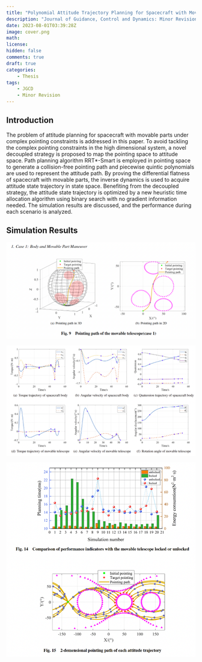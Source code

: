 ```yaml
---
title: "Polynomial Attitude Trajectory Planning for Spacecraft with Movable Parts Using Decoupled Strategy"
description: "Journal of Guidance, Control and Dynamics: Minor Revision"
date: 2023-08-01T03:39:28Z
image: cover.png
math: 
license: 
hidden: false
comments: true
draft: true
categories:
    - Thesis
tags:
    - JGCD
    - Minor Revision
---
```


## Introduction

The problem of attitude planning for spacecraft with movable parts under complex pointing constraints is addressed in this paper. To avoid tackling the complex pointing constraints in the high dimensional system, a novel decoupled strategy is proposed to map the pointing space to attitude space. Path planning algorithm RRT*-Smart is employed in pointing space to generate a collision-free pointing path and piecewise quintic polynomials are used to represent the attitude path. By proving the differential flatness of spacecraft with movable parts, the inverse dynamics is used to acquire attitude state trajectory in state space. Benefiting from the decoupled strategy, the attitude state trajectory is optimized by a new heuristic time allocation algorithm using binary search with no gradient information needed. The simulation results are discussed, and the performance during each scenario is analyzed.

## Simulation Results

![Alt text](path_case1.png)

![Alt text](traj_case1.png)

![Alt text](montecarlo.png)
